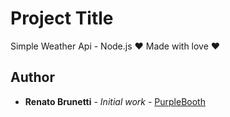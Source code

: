 # Project Title

Simple Weather Api - Node.js
♥ Made with love ♥

## Author

* **Renato Brunetti** - *Initial work* - [PurpleBooth](https://github.com/RenatoBrunetti)
